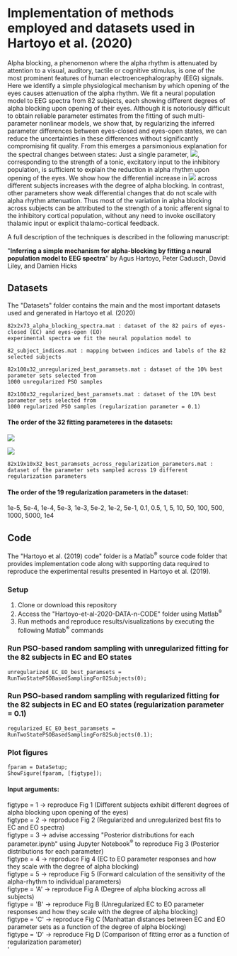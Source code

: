 # Implementation of methods employed and datasets used in Hartoyo et al. (2020)
Alpha blocking, a phenomenon where the alpha rhythm is attenuated by attention to a visual, auditory, tactile or cognitive stimulus, is one of the most prominent features of human electroencephalography (EEG) signals. Here we identify a simple physiological mechanism by which opening of the eyes causes attenuation of the alpha rhythm. We fit a neural population model to EEG spectra from 82 subjects, each showing different degrees of alpha blocking upon opening of their eyes.  Although it is notoriously difficult to obtain reliable parameter estimates from the fitting of such multi-parameter nonlinear models, we show that, by regularizing the inferred parameter differences between eyes-closed and eyes-open states, we can reduce the uncertainties in these differences without significantly compromising fit quality. From this emerges a parsimonious explanation for the spectral changes between states: Just a single parameter, <img src="http://latex.codecogs.com/gif.latex?$p_{ei}$" border="0" />, corresponding to the strength of a tonic, excitatory input to the inhibitory population, is sufficient to explain the reduction in alpha rhythm upon opening of the eyes. We show how the differential increase in <img src="http://latex.codecogs.com/gif.latex?$p_{ei}$" border="0" /> across different subjects increases with the degree of alpha blocking. In contrast, other parameters show weak differential changes that do not scale with alpha rhythm attenuation. Thus most of the variation in alpha blocking across subjects can be attributed to the strength of a tonic afferent signal to the inhibitory cortical population, without any need to invoke oscillatory thalamic input or explicit thalamo-cortical feedback. 

A full description of the techniques is described in the following manuscript:

"<b>Inferring a simple mechanism for alpha-blocking by fitting a neural population model to EEG spectra</b>" by Agus Hartoyo, Peter Cadusch, David Liley, and Damien Hicks 

## Datasets

The "Datasets" folder contains the main and the most important datasets used and generated in Hartoyo et al. (2020)

```
82x2x73_alpha_blocking_spectra.mat : dataset of the 82 pairs of eyes-closed (EC) and eyes-open (EO) 
experimental spectra we fit the neural population model to
```

```
82_subject_indices.mat : mapping between indices and labels of the 82 selected subjects
```

```
82x100x32_unregularized_best_paramsets.mat : dataset of the 10% best parameter sets selected from 
1000 unregularized PSO samples 
```

```
82x100x32_regularized_best_paramsets.mat : dataset of the 10% best parameter sets selected from 
1000 regularized PSO samples (regularization parameter = 0.1) 
```

#### The order of the 32 fitting parameteres in the datasets: <br>
<p><img src="http://latex.codecogs.com/gif.latex?$\tau _{e}(EC), \tau _{i}(EC), \gamma _{e}(EC), \gamma _{i}(EC), \Gamma _{e}(EC), \Gamma _{i}(EC), N_{ee}^{\beta }, N_{ei}^{\beta }, N_{ie}^{\beta }, N_{ii}^{\beta }, p_{ee}(EC), p_{ei}(EO), h_{e}^{rest}, h_{i}^{rest}, h_{e}^{eq}, h_{i}^{eq}$" border="0" /></p>
<p><img src="http://latex.codecogs.com/gif.latex?$S_{e}^{\max }, S_{i}^{\max }, \bar{\mu _{e}}, \bar{\mu _{i}}, {\sigma }_{e}, {\sigma }_{i}, \eta(EC), \tau _{e}(EO), \tau _{i}(EO), \gamma _{e}(EO), \gamma _{i}(EO), \Gamma _{e}(EO), \Gamma _{i}(EO), p_{ee}(EO), p_{ei}(EO), \eta(EO)$" border="0" /></p>


```
82x19x10x32_best_paramsets_across_regularization_parameters.mat : dataset of the parameter sets sampled across 19 different regularization parameters  
```

#### The order of the 19 regularization parameters in the dataset: <br>
1e-5, 5e-4, 1e-4, 5e-3, 1e-3, 5e-2, 1e-2, 5e-1, 0.1, 0.5, 1, 5, 10, 50, 100, 500, 1000, 5000, 1e4

## Code

The "Hartoyo et al. (2019) code" folder is a Matlab<sup>&reg;</sup> source code folder that provides implementation code along with supporting data required to reproduce the experimental results presented in Hartoyo et al. (2019).

### Setup
1.	Clone or download this repository 
2.	Access the "Hartoyo-et-al-2020-DATA-n-CODE" folder using Matlab<sup>&reg;</sup>
3. Run methods and reproduce results/visualizations by executing the following Matlab<sup>&reg;</sup> commands

### Run PSO-based random sampling with unregularized fitting for the 82 subjects in EC and EO states
```
unregularized_EC_EO_best_paramsets = RunTwoStatePSOBasedSamplingFor82Subjects(0);
```

### Run PSO-based random sampling with regularized fitting for the 82 subjects in EC and EO states (regularization parameter = 0.1)
```
regularized_EC_EO_best_paramsets = RunTwoStatePSOBasedSamplingFor82Subjects(0.1);
```

### Plot figures
```
fparam = DataSetup;
ShowFigure(fparam, [figtype]);
``` 

#### Input arguments:
   figtype = 1 -> reproduce Fig 1 (Different subjects exhibit different degrees of alpha blocking upon opening of the eyes) <br>
   figtype = 2 -> reproduce Fig 2 (Regularized and unregularized best fits to EC and EO spectra) <br>
   figtype = 3 -> advise accessing "Posterior distributions for each parameter.ipynb" using Jupyter Notebook<sup>&reg;</sup> to reproduce Fig 3 (Posterior distributions for each parameter) <br>
   figtype = 4 -> reproduce Fig 4 (EC to EO parameter responses and how they scale with the degree of alpha blocking) <br>
   figtype = 5 -> reproduce Fig 5 (Forward calculation of the sensitivity of the alpha-rhythm to individual parameters) <br>
   figtype = 'A' -> reproduce Fig A (Degree of alpha blocking across all subjects) <br>
   figtype = 'B' -> reproduce Fig B (Unregularized EC to EO parameter responses and how they scale with the degree of alpha blocking) <br>
   figtype = 'C' -> reproduce Fig C (Manhattan distances between EC and EO parameter sets as a function of the degree of alpha blocking) <br>
   figtype = 'D' -> reproduce Fig D (Comparison of fitting error as a function of regularization parameter) <br>'
   





